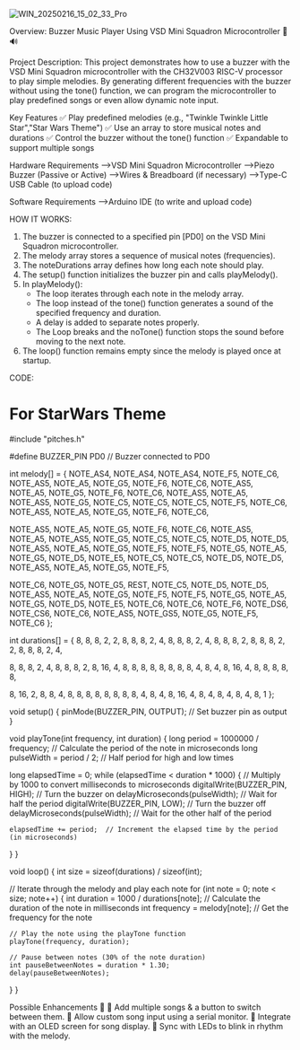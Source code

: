 ![WIN_20250216_15_02_33_Pro](https://github.com/user-attachments/assets/aed17ad4-b36c-4a9f-8a64-2d1f356bc9fa)

Overview: Buzzer Music Player Using VSD Mini Squadron Microcontroller 🎵🔊

Project Description:
This project demonstrates how to use a buzzer with the VSD Mini Squadron microcontroller with the CH32V003 RISC-V processor to play simple melodies. By generating different frequencies with the buzzer without using the tone() function, we can program the microcontroller to play predefined songs or even allow dynamic note input.


Key Features
✅ Play predefined melodies (e.g., "Twinkle Twinkle Little Star","Star Wars Theme")
✅ Use an array to store musical notes and durations
✅ Control the buzzer without the tone() function
✅ Expandable to support multiple songs

Hardware Requirements
-->VSD Mini Squadron Microcontroller
-->Piezo Buzzer (Passive or Active)
-->Wires & Breadboard (if necessary)
-->Type-C USB Cable (to upload code)

Software Requirements
-->Arduino IDE (to write and upload code)

HOW IT WORKS:
  1. The buzzer is connected to a specified pin [PD0] on the VSD Mini Squadron microcontroller.
  2. The melody array stores a sequence of musical notes (frequencies).
  3. The noteDurations array defines how long each note should play.
  4. The setup() function initializes the buzzer pin and calls playMelody().
  5. In playMelody():
     - The loop iterates through each note in the melody array.
     - The loop instead of the tone() function generates a sound of the specified frequency and duration.
     - A delay is added to separate notes properly.
     - The Loop breaks and the noTone() function stops the sound before moving to the next note.
  6. The loop() function remains empty since the melody is played once at startup.

CODE:
# For StarWars Theme
#include "pitches.h"

#define BUZZER_PIN PD0  // Buzzer connected to PD0

int melody[] = {
  NOTE_AS4, NOTE_AS4, NOTE_AS4,
  NOTE_F5, NOTE_C6,
  NOTE_AS5, NOTE_A5, NOTE_G5, NOTE_F6, NOTE_C6,
  NOTE_AS5, NOTE_A5, NOTE_G5, NOTE_F6, NOTE_C6,
  NOTE_AS5, NOTE_A5, NOTE_AS5, NOTE_G5, NOTE_C5, NOTE_C5, NOTE_C5,
  NOTE_F5, NOTE_C6,
  NOTE_AS5, NOTE_A5, NOTE_G5, NOTE_F6, NOTE_C6,

  NOTE_AS5, NOTE_A5, NOTE_G5, NOTE_F6, NOTE_C6,
  NOTE_AS5, NOTE_A5, NOTE_AS5, NOTE_G5, NOTE_C5, NOTE_C5,
  NOTE_D5, NOTE_D5, NOTE_AS5, NOTE_A5, NOTE_G5, NOTE_F5,
  NOTE_F5, NOTE_G5, NOTE_A5, NOTE_G5, NOTE_D5, NOTE_E5, NOTE_C5, NOTE_C5,
  NOTE_D5, NOTE_D5, NOTE_AS5, NOTE_A5, NOTE_G5, NOTE_F5,

  NOTE_C6, NOTE_G5, NOTE_G5, REST, NOTE_C5,
  NOTE_D5, NOTE_D5, NOTE_AS5, NOTE_A5, NOTE_G5, NOTE_F5,
  NOTE_F5, NOTE_G5, NOTE_A5, NOTE_G5, NOTE_D5, NOTE_E5, NOTE_C6, NOTE_C6,
  NOTE_F6, NOTE_DS6, NOTE_CS6, NOTE_C6, NOTE_AS5, NOTE_GS5, NOTE_G5, NOTE_F5,
  NOTE_C6
};

int durations[] = {
  8, 8, 8,
  2, 2,
  8, 8, 8, 2, 4,
  8, 8, 8, 2, 4,
  8, 8, 8, 2, 8, 8, 8,
  2, 2,
  8, 8, 8, 2, 4,

  8, 8, 8, 2, 4,
  8, 8, 8, 2, 8, 16,
  4, 8, 8, 8, 8, 8,
  8, 8, 8, 4, 8, 4, 8, 16,
  4, 8, 8, 8, 8, 8,

  8, 16, 2, 8, 8,
  4, 8, 8, 8, 8, 8,
  8, 8, 8, 4, 8, 4, 8, 16,
  4, 8, 4, 8, 4, 8, 4, 8,
  1
};

void setup() {
  pinMode(BUZZER_PIN, OUTPUT);  // Set buzzer pin as output
}

void playTone(int frequency, int duration) {
  long period = 1000000 / frequency;  // Calculate the period of the note in microseconds
  long pulseWidth = period / 2;      // Half period for high and low times

  long elapsedTime = 0;
  while (elapsedTime < duration * 1000) {  // Multiply by 1000 to convert milliseconds to microseconds
    digitalWrite(BUZZER_PIN, HIGH);  // Turn the buzzer on
    delayMicroseconds(pulseWidth);    // Wait for half the period
    digitalWrite(BUZZER_PIN, LOW);   // Turn the buzzer off
    delayMicroseconds(pulseWidth);    // Wait for the other half of the period

    elapsedTime += period;  // Increment the elapsed time by the period (in microseconds)
  }
}

void loop() {
  int size = sizeof(durations) / sizeof(int);

  // Iterate through the melody and play each note
  for (int note = 0; note < size; note++) {
    int duration = 1000 / durations[note];  // Calculate the duration of the note in milliseconds
    int frequency = melody[note];  // Get the frequency for the note

    // Play the note using the playTone function
    playTone(frequency, duration);

    // Pause between notes (30% of the note duration)
    int pauseBetweenNotes = duration * 1.30;
    delay(pauseBetweenNotes);
  }
}

Possible Enhancements 🚀
🔹 Add multiple songs & a button to switch between them.
🔹 Allow custom song input using a serial monitor.
🔹 Integrate with an OLED screen for song display.
🔹 Sync with LEDs to blink in rhythm with the melody.

 
